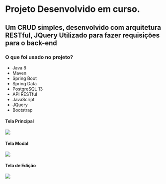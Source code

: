 # Projeto Desenvolvido em curso.

## Um CRUD simples, desenvolvido com arquitetura RESTful, JQuery Utilizado para fazer requisições para o back-end

### O que foi usado no projeto?

- Java 8
- Maven
- Spring Boot
- Spring Data 
- PostgreSQL 13
- API RESTful
- JavaScript
- JQuery
- Bootstrap

 #### Tela Principal
![](https://github.com/LucasPereiraValentim/api-rest-com-spring-bot/blob/master/telas/tele-principal.png) 

#### Tela Modal
![](https://github.com/LucasPereiraValentim/api-rest-com-spring-bot/blob/master/telas/tela-modal.png) 

#### Tela de Edição
![](https://github.com/LucasPereiraValentim/api-rest-com-spring-bot/blob/master/telas/tela-de-edicao.png) 

